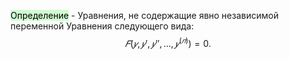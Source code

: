 <mark style="background: #BBFABBA6;">Определение</mark> - Уравнения, не содержащие явно независимой переменной
Уравнения следующего вида: $$𝐹(𝑦, 𝑦' , 𝑦'', . . . , 𝑦^{(𝑛)} ) = 0.$$

